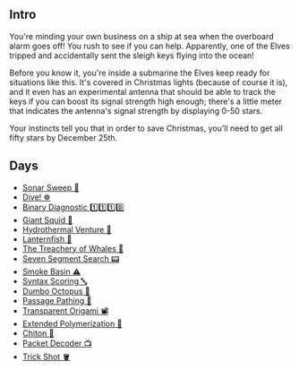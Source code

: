 ## Intro

You're minding your own business on a ship at sea when the overboard alarm goes off! You rush to see if you can help. Apparently, one of the Elves tripped and accidentally sent the sleigh keys flying into the ocean!

Before you know it, you're inside a submarine the Elves keep ready for situations like this. It's covered in Christmas lights (because of course it is), and it even has an experimental antenna that should be able to track the keys if you can boost its signal strength high enough; there's a little meter that indicates the antenna's signal strength by displaying 0-50 stars.

Your instincts tell you that in order to save Christmas, you'll need to get all fifty stars by December 25th.

## Days

- [Sonar Sweep 🚢](https://github.com/Ian-Cross/Advent-of-Code/blob/master/2021/day01/README.md)
- [Dive! ☸️](https://github.com/Ian-Cross/Advent-of-Code/blob/master/2021/day02/README.md)
- [Binary Diagnostic 1️⃣1️⃣1️⃣0️⃣](https://github.com/Ian-Cross/Advent-of-Code/blob/master/2021/day03/README.md)
- [Giant Squid 🐙](https://github.com/Ian-Cross/Advent-of-Code/blob/master/2021/day04/README.md)
- [Hydrothermal Venture 🌋](https://github.com/Ian-Cross/Advent-of-Code/blob/master/2021/day05/README.md)
- [Lanternfish 🐠](https://github.com/Ian-Cross/Advent-of-Code/blob/master/2021/day06/README.md)
- [The Treachery of Whales 🦀](https://github.com/Ian-Cross/Advent-of-Code/blob/master/2021/day07/README.md)
- [Seven Segment Search 📟](https://github.com/Ian-Cross/Advent-of-Code/blob/master/2021/day08/README.md)
- [Smoke Basin ⚠️](https://github.com/Ian-Cross/Advent-of-Code/blob/master/2021/day09/README.md)
- [Syntax Scoring 🔤](https://github.com/Ian-Cross/Advent-of-Code/blob/master/2021/day10/README.md)
- [Dumbo Octopus 📸](https://github.com/Ian-Cross/Advent-of-Code/blob/master/2021/day11/README.md)
- [Passage Pathing 🔦](https://github.com/Ian-Cross/Advent-of-Code/blob/master/2021/day12/README.md)
- [Transparent Origami 📽️](https://github.com/Ian-Cross/Advent-of-Code/blob/master/2021/day13/README.md)
- [Extended Polymerization 🧪](https://github.com/Ian-Cross/Advent-of-Code/blob/master/2021/day14/README.md)
- [Chiton 🐞](https://github.com/Ian-Cross/Advent-of-Code/blob/master/2021/day15/README.md)
- [Packet Decoder 📺](https://github.com/Ian-Cross/Advent-of-Code/blob/master/2021/day16/README.md)
- [Trick Shot 🪣](https://github.com/Ian-Cross/Advent-of-Code/blob/master/2021/day17/README.md)
